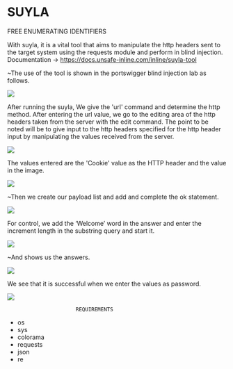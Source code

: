 # SUYLA
FREE  ENUMERATING IDENTIFIERS

With suyla, it is a vital tool that aims to manipulate the http headers sent to the target system using the requests module and perform  in blind injection. 
Documentation -> https://docs.unsafe-inline.com/inline/suyla-tool

~The use of the tool is shown in the portswigger blind injection lab as follows.

![](https://github.com/mustgundogdu/SUYLA/blob/master/screenshouts/lab1.PNG)



After running the suyla, We give the 'url' command and determine the http method. After entering the url value, we go to the editing area of the http headers taken from the server with the edit command.
The point to be noted will be to give input to the http headers specified for the http header input by manipulating the values received from the server.

![](https://github.com/mustgundogdu/SUYLA/blob/master/screenshouts/lab2.PNG)


The values entered are the 'Cookie' value as the HTTP header and the value in the image.


![](https://github.com/mustgundogdu/SUYLA/blob/master/screenshouts/lab3.PNG)


~Then we create our payload list and add and complete the ok statement.


![](https://github.com/mustgundogdu/SUYLA/blob/master/screenshouts/lab4.PNG)


For control, we add the ‘Welcome’ word in the answer and enter the increment length in the substring query and start it.


![](https://github.com/mustgundogdu/SUYLA/blob/master/screenshouts/lab5.PNG)



~And shows us the answers.


![](https://github.com/mustgundogdu/SUYLA/blob/master/screenshouts/result.PNG)



We see that it is successful when we enter the values as password.



![](https://github.com/mustgundogdu/SUYLA/blob/master/screenshouts/resultlab.PNG)



                          REQUIREMENTS

*    os
*    sys
*    colorama
*    requests
*    json
*    re




